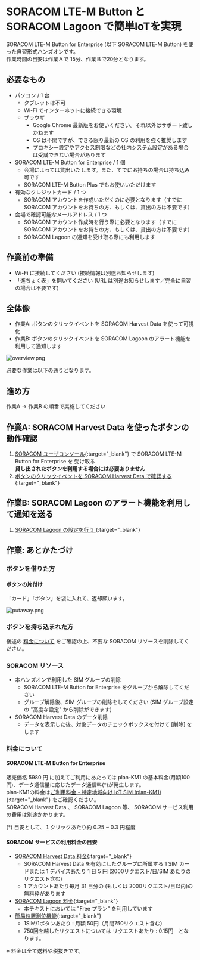 # SORACOM LTE-M Button と SORACOM Lagoon で簡単IoTを実現

<!--
Google Drive Images: https://drive.google.com/open?id=14yESi7Uem0lpooGA9_QXZ1CmxNT5xl9C
-->

SORACOM LTE-M Button for Enterprise (以下 SORACOM LTE-M Button) を使った自習形式ハンズオンです。  
作業時間の目安は作業Ａで 15分、作業Ｂで20分となります。

<h2 id="prepare">必要なもの</h2>

* パソコン / 1 台
    * タブレットは不可
    * Wi-Fi でインターネットに接続できる環境
    * ブラウザ
        * Google Chrome 最新版をお使いください。それ以外はサポート致しかねます
        * OS は不問ですが、できる限り最新の OS の利用を強く推奨します
        * プロキシー設定やアクセス制限などの社内システム設定がある場合は受講できない場合があります
* SORACOM LTE-M Button for Enterprise / 1 個
    * 会場によっては貸出いたします。また、すでにお持ちの場合は持ち込み可です
    * SORACOM LTE-M Button Plus でもお使いいただけます
* 有効なクレジットカード / 1 つ
    * SORACOM アカウントを作成いただくのに必要となります（すでに SORACOM アカウントをお持ちの方、もしくは、貸出の方は不要です）
* 会場で確認可能なメールアドレス / 1 つ
    * SORACOM アカウント作成時を行う際に必要となります（すでに SORACOM アカウントをお持ちの方、もしくは、貸出の方は不要です）
    * SORACOM Lagoon の通知を受け取る際にも利用します

<h2 id="standby">作業前の準備</h2>

* Wi-Fi に接続してください (接続情報は別途お知らせします)
* 「進ちょく表」を開いてください (URL は別途お知らせします／完全に自習の場合は不要です)

<h2 id="overview">全体像</h2>

- 作業A: ボタンのクリックイベントを SORACOM Harvest Data を使って可視化
- 作業B: ボタンのクリックイベントを SORACOM Lagoon のアラート機能を利用して通知します

![overview.png](https://docs.google.com/drawings/d/e/2PACX-1vS-3EnPq0oOCPQgcPK4CDXHGYX76iE_TGR8fqo3zxbMSdiqobdpuDyZgbAsXUfBEdoCkO654KqtKSNF/pub?w=744&h=213)

必要な作業は以下の通りとなります。

<h2 id="workflow">進め方</h2>

作業A → 作業B の順番で実施してください

<h2 id="work-a">作業A: SORACOM Harvest Data を使ったボタンの動作確認</h2>

1. [SORACOM ユーザコンソール](https://console.soracom.io){:target="_blank"} で SORACOM LTE-M Button for Enterprise を 受け取る  
   **貸し出されたボタンを利用する場合には必要ありません**
2. [ボタンのクリックイベントを SORACOM Harvest Data で確認する](../common/harvest){:target="_blank"}

<h2 id="work-b">作業B: SORACOM Lagoon のアラート機能を利用して通知を送る</h2>

1. [ SORACOM Lagoon の設定を行う ](work-b/soracom){:target="_blank"}

<h2 id="closing">作業: あとかたづけ</h2>

<h3 id="cleanup-button-rent">ボタンを借りた方</h3>

#### ボタンの片付け

「カード」「ボタン」を袋に入れて、返却願います。

![putaway.png](https://docs.google.com/drawings/d/e/2PACX-1vTJxR3bnH6RusgsetXhsVssKjm--KbD77INqxbPP6XcYRjkaTRe7OOLS45hfyIb_Xlb4jKIL0rv7Jzm/pub?w=532&h=378)

<h3 id="cleanup-button-self">ボタンを持ち込まれた方</h3>

後述の [料金について](#fee) をご確認の上、不要な SORACOM リソースを削除してください。

<h3 id="cleanup-soracom">SORACOM リソース</h3>

* 本ハンズオンで利用した SIM グループの削除
    * SORACOM LTE-M Button for Enterprise をグループから解除してください
    * グループ解除後、SIM グループの削除をしてください (SIM グループ設定の "高度な設定" から削除ができます)
* SORACOM Harvest Data のデータ削除
    * データを表示した後、対象データのチェックボックスを付けて [削除] をします

<h3 id="fee">料金について</h3>

#### SORACOM LTE-M Button for Enterprise

販売価格 5980 円 に加えてご利用にあたっては plan-KM1 の基本料金(月額100円)、データ通信量に応じたデータ通信料(*)が発生します。  
plan-KM1の料金は[ご利用料金 - 特定地域向け IoT SIM (plan-KM1)](https://soracom.jp/services/air/cellular/price/#plan-km1){:target="_blank"} をご確認ください。  
SORACOM Harvest Data 、 SORACOM Lagoon 等、 SORACOM サービス利用の費用は別途かかります。

(*) 目安として、１クリックあたり約 0.25 ~ 0.3 円程度

#### SORACOM サービスの利用料金の目安

* [SORACOM Harvest Data 料金](https://soracom.jp/services/harvest/price/){:target="_blank"}
    * SORACOM Harvest Data を有効にしたグループに所属する 1 SIM カードまたは 1 デバイスあたり 1 日 5 円 (2000リクエスト/日/SIM あたりのリクエスト含む)
    * 1 アカウントあたり毎月 31 日分の (もしくは 2000リクエスト/日以内)の無料枠があります
* [SORACOM Lagoon 料金](https://soracom.jp/services/lagoon/price/){:target="_blank"}
    * 本テキストにおいては "Free プラン" を利用しています
* [簡易位置測位機能](https://dev.soracom.io/jp/docs/location_service/){:target="_blank"}
    * 1SIM/1ボタンあたり : 月額 50円（月間750リクエスト含む）
    * 750回を越したリクエストについては リクエストあたり : 0.15円　となります。

※ 料金は全て送料や税抜きです。
